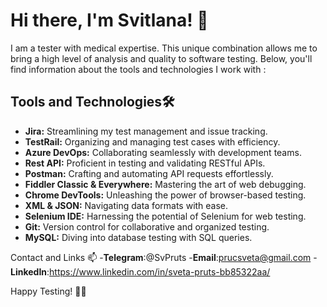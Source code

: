 # Hi there, I'm Svitlana! 👋

I am a tester with medical expertise. This unique combination allows me to bring a high level of analysis and quality to software testing. Below, you'll find information about the tools and technologies I work with :

## Tools and Technologies🛠️

- **Jira:** Streamlining my test management and issue tracking.
- **TestRail:** Organizing and managing test cases with efficiency.
- **Azure DevOps:** Collaborating seamlessly with development teams.
- **Rest API:** Proficient in testing and validating RESTful APIs.
- **Postman:** Crafting and automating API requests effortlessly.
- **Fiddler Classic & Everywhere:** Mastering the art of web debugging.
- **Chrome DevTools:** Unleashing the power of browser-based testing.
- **XML & JSON:** Navigating data formats with ease.
- **Selenium IDE:** Harnessing the potential of Selenium for web testing.
- **Git:** Version control for collaborative and organized testing.
- **MySQL:** Diving into database testing with SQL queries.




Contact and Links 📫
-**Telegram**:@SvPruts
-**Email**:prucsveta@gmail.com
-**LinkedIn**:https://www.linkedin.com/in/sveta-pruts-bb85322aa/

Happy Testing! 🧪✨
